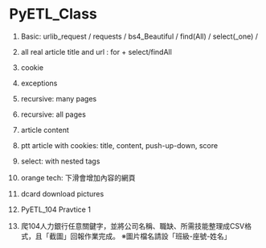 # PyETL_Class

01. Basic: urlib_request / requests / bs4_Beautiful / find(All) / select(_one) / 
02. all real article title and url : for + select/findAll
03. cookie
04. exceptions
05. recursive: many pages
06. recursive: all pages
07. article content
08. ptt article with cookies: title, content, push-up-down, score
09. select: with nested tags
10. orange tech: 下滑會增加內容的網頁
11. dcard download pictures
12. PyETL_104 Pravtice 1


99. 爬104人力銀行任意關鍵字，並將公司名稱、職缺、所需技能整理成CSV格式，且「截圖」回報作業完成。
※圖片檔名請設「班級-座號-姓名」
